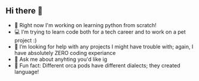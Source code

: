 ## Hi there 👋
- 🐍 Right now I'm working on learning python from scratch!
- 💻 I’m trying to learn code both for a tech career and to work on a pet project :)
- 🙏 I’m looking for help with any projects I might have trouble with; again, I have absolutely ZERO coding experiance
- 💬 Ask me about anyhting you'd like ig
- 🐋 Fun fact: Different orca pods have different dialects; they created language!

<!--
**PipPuff/PipPuff** is a ✨ _special_ ✨ repository because its `README.md` (this file) appears on your GitHub profile.


- 🔭 I’m currently working on learning python from scratch!
- 🌱 I’m currently learning lots of chemistry :(
- 🤔 I’m looking for help with any projects I might have triuble with; again, I have absolutely ZERO coding experiance
- 💬 Ask me about anyhting you'd like ig
- ⚡ Fun fact: Different orca pods have different dialects; they created language!
-->

